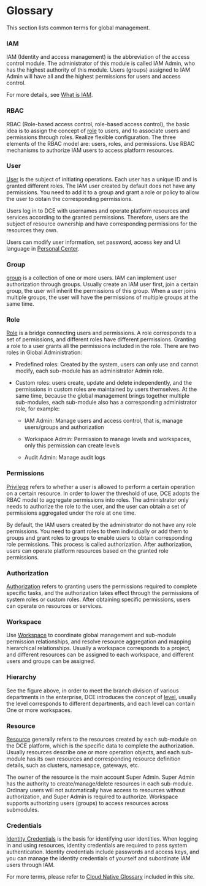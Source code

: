 # Glossary

This section lists common terms for global management.

### IAM

IAM (Identity and access management) is the abbreviation of the access control module. The administrator of this module is called IAM Admin, who has the highest authority of this module.
Users (groups) assigned to IAM Admin will have all and the highest permissions for users and access control.

For more details, see [What is IAM](../user-guide/access-control/iam.md).

### RBAC

RBAC (Role-based access control, role-based access control), the basic idea is to assign the concept of [role](../user-guide/access-control/Role.md) to users, and to associate users and permissions through roles. Realize flexible configuration.
The three elements of the RBAC model are: users, roles, and permissions. Use RBAC mechanisms to authorize IAM users to access platform resources.

### User

[User](../user-guide/access-control/User.md) is the subject of initiating operations. Each user has a unique ID and is granted different roles.
The IAM user created by default does not have any permissions. You need to add it to a group and grant a role or policy to allow the user to obtain the corresponding permissions.

Users log in to DCE with usernames and operate platform resources and services according to the granted permissions.
Therefore, users are the subject of resource ownership and have corresponding permissions for the resources they own.

Users can modify user information, set password, access key and UI language in [Personal Center](../user-guide/personal-center/SecuritySetting.md).

### Group

[group](../user-guide/access-control/Group.md) is a collection of one or more users. IAM can implement user authorization through groups.
Usually create an IAM user first, join a certain group, the user will inherit the permissions of this group. When a user joins multiple groups, the user will have the permissions of multiple groups at the same time.

### Role

[Role](../user-guide/access-control/Role.md) is a bridge connecting users and permissions. A role corresponds to a set of permissions, and different roles have different permissions. Granting a role to a user grants all the permissions included in the role. There are two roles in Global Administration:

- Predefined roles: Created by the system, users can only use and cannot modify, each sub-module has an administrator Admin role.

- Custom roles: users create, update and delete independently, and the permissions in custom roles are maintained by users themselves. At the same time, because the global management brings together multiple sub-modules, each sub-module also has a corresponding administrator role, for example:

    - IAM Admin: Manage users and access control, that is, manage users/groups and authorization

    - Workspace Admin: Permission to manage levels and workspaces, only this permission can create levels

    - Audit Admin: Manage audit logs

### Permissions

[Privilege](../user-guide/access-control/iam.md) refers to whether a user is allowed to perform a certain operation on a certain resource.
In order to lower the threshold of use, DCE adopts the RBAC model to aggregate permissions into roles. The administrator only needs to authorize the role to the user, and the user can obtain a set of permissions aggregated under the role at one time.

By default, the IAM users created by the administrator do not have any role permissions. You need to grant roles to them individually or add them to groups and grant roles to groups to enable users to obtain corresponding role permissions. This process is called authorization.
After authorization, users can operate platform resources based on the granted role permissions.

### Authorization

[Authorization](../user-guide/access-control/iam.md) refers to granting users the permissions required to complete specific tasks, and the authorization takes effect through the permissions of system roles or custom roles.
After obtaining specific permissions, users can operate on resources or services.

### Workspace

Use [Workspace](../user-guide/workspace/Workspaces.md) to coordinate global management and sub-module permission relationships, and resolve resource aggregation and mapping hierarchical relationships.
Usually a workspace corresponds to a project, and different resources can be assigned to each workspace, and different users and groups can be assigned.

### Hierarchy

See the figure above, in order to meet the branch division of various departments in the enterprise, DCE introduces the concept of [level](../user-guide/workspace/ws-folder.md), usually the level corresponds to different departments, and each level can contain One or more workspaces.

### Resource

[Resource](../user-guide/workspace/quota.md) generally refers to the resources created by each sub-module on the DCE platform, which is the specific data to complete the authorization.
Usually resources describe one or more operation objects, and each sub-module has its own resources and corresponding resource definition details, such as clusters, namesapce, gateways, etc.

The owner of the resource is the main account Super Admin. Super Admin has the authority to create/manage/delete resources in each sub-module. Ordinary users will not automatically have access to resources without authorization, and Super Admin is required to authorize.
Workspace supports authorizing users (groups) to access resources across submodules.

### Credentials

[Identity Credentials](../user-guide/access-control/idprovider.md) is the basis for identifying user identities. When logging in and using resources, identity credentials are required to pass system authentication.
Identity credentials include passwords and access keys, and you can manage the identity credentials of yourself and subordinate IAM users through IAM.

For more terms, please refer to [Cloud Native Glossary](../..//dce/terms.md) included in this site.

